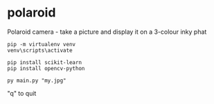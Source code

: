 # polaroid
Polaroid camera - take a picture and display it on a 3-colour inky phat

```
pip -m virtualenv venv
venv\scripts\activate

pip install scikit-learn
pip install opencv-python

py main.py "my.jpg"
```

"q" to quit

